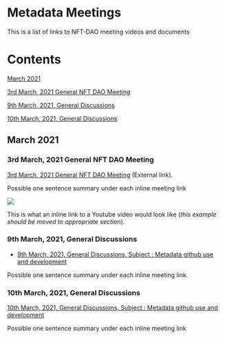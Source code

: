 # Metadata Meetings

This is a list of links to NFT-DAO meeting videos and documents

# Contents

[March 2021](#March-2021)

[3rd March, 2021 General NFT DAO Meeting](#3rd-March-,-2021-General-NFT-DAO-Meeting)

[9th March, 2021, General Discussions](#9th-March-,-2021-,-General-Discussions)

[10th March, 2021, General Discussions](#10th-March-,-2021-,-General-Discussions)

## March 2021

### 3rd March, 2021 General NFT DAO Meeting

[3rd March, 2021 General NFT DAO Meeting](https://www.youtube.com/watch?v=_u7mcBvEwbQ) (External link).

Possible one sentence summary under each inline meeting link

[![](http://img.youtube.com/vi/_u7mcBvEwbQ/0.jpg)](http://www.youtube.com/watch?v=_u7mcBvEwbQ "NFT DAO Meeting 3/3/21")

This is what an inline link to a Youtube video would look like (*this example should be moved to appropriate section*).

### 9th March, 2021, General Discussions

* [9th March, 2021, General Discussions, Subject : Metadata github use and development](2021-03-09-Metadata-github.md)

Possible one sentence summary under each inline meeting link.

### 10th March, 2021, General Discussions

[10th March, 2021, General Discussions, Subject : Metadata github use and development](2021-03-10-Metadata-github.md)

Possible one sentence summary under each inline meeting link
